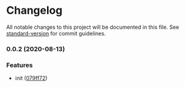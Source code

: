 # Changelog

All notable changes to this project will be documented in this file. See [standard-version](https://github.com/conventional-changelog/standard-version) for commit guidelines.

### 0.0.2 (2020-08-13)


### Features

* init ([079ff72](https://github.com/AdamNT/next-boilerplate/commit/079ff726ca88f46cd4cde35ff41f17a957273ac8))
